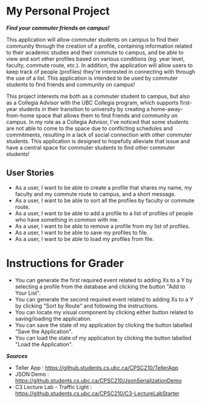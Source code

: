 # My Personal Project
***Find your commuter friends on campus!***

This application will allow commuter students on campus to find their community through the creation of a profile,
containing information related to their academic studies and their commute to campus, and be able to view and sort
other profiles based on various conditions (eg. year level, faculty, commute route, etc.). In addition, the application
will allow users to keep track of people (profiles) they're interested in connecting with through the use
of a list. This application is intended to be used by commuter students to find friends and community on campus!

This project interests me both as a commuter student to campus, but also as a Collegia Advisor with the UBC Collegia
program, which supports first-year students in their transition to university by creating a
home-away-from-home space that allows them to find friends and community on campus. In my role as a Collegia Advisor,
I've noticed that some students are not able to come to the space
due to conflicting schedules and commitments, resulting in a lack of social connection
with other commuter students. This application is designed to hopefully alleviate that issue and have a central
space for commuter students to find other commuter students!

  User Stories
- 
- As a user, I want to be able to create a profile that shares my name, my faculty and my commute route to campus, and a short message.
- As a user, I want to be able to sort all the profiles by faculty or commute route.
- As a user, I want to be able to add a profile to a list of profiles of people who have something in common with me.
- As a user, I want to be able to remove a profile from my list of profiles.
- As a user, I want to be able to save my profiles to file.
- As a user, I want to be able to load my profiles from file.

# Instructions for Grader

- You can generate the first required event related to adding Xs to a Y by selecting a profile from the database and clicking the button "Add to Your List".
- You can generate the second required event related to adding Xs to a Y by clicking "Sort by Route" and following the instructions.
- You can locate my visual component by clicking either button related to saving/loading the application.
- You can save the state of my application by clicking the button labelled "Save the Application".
- You can load the state of my application by clicking the button labelled "Load the Application".

***Sources***
- Teller App : https://github.students.cs.ubc.ca/CPSC210/TellerApp
- JSON Demo : https://github.students.cs.ubc.ca/CPSC210/JsonSerializationDemo
- C3 Lecture Lab - Traffic Light : https://github.students.cs.ubc.ca/CPSC210/C3-LectureLabStarter